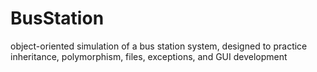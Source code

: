 # BusStation
object-oriented simulation of a bus station system, designed to practice inheritance, polymorphism, files, exceptions, and GUI development

